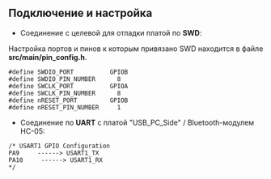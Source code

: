 ## Подключение и настройка
- Соединение с целевой для отладки платой по **SWD**:

Настройка портов и пинов к которым привязано SWD находится в файле **src/main/pin_config.h**.
```
#define SWDIO_PORT          GPIOB
#define SWDIO_PIN_NUMBER      8   
#define SWCLK_PORT	        GPIOA
#define SWCLK_PIN_NUMBER      8
#define nRESET_PORT         GPIOB
#define nRESET_PIN_NUMBER     1
```
- Соединение по **UART** с платой "USB_PC_Side" / Bluetooth-модулем HC-05:
```
/* USART1 GPIO Configuration    
PA9     ------> USART1_TX
PA10     ------> USART1_RX 
*/
```
